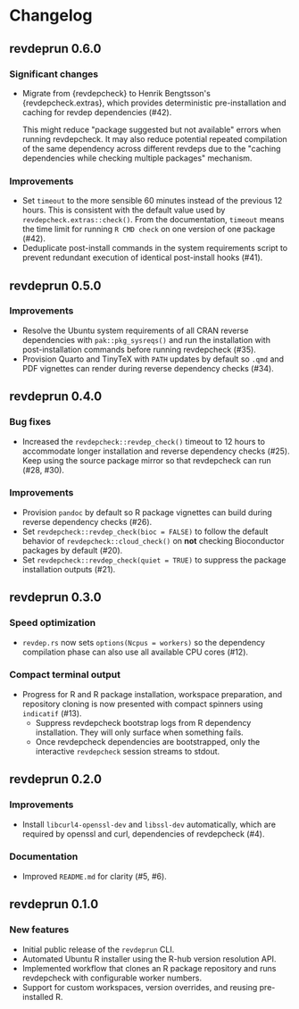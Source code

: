 # Changelog

## revdeprun 0.6.0

### Significant changes

- Migrate from {revdepcheck} to Henrik Bengtsson's {revdepcheck.extras},
  which provides deterministic pre-installation and caching for
  revdep dependencies (#42).

  This might reduce "package suggested but not available" errors when
  running revdepcheck. It may also reduce potential repeated compilation of
  the same dependency across different revdeps due to the "caching dependencies
  while checking multiple packages" mechanism.

### Improvements

- Set `timeout` to the more sensible 60 minutes instead of the previous
  12 hours. This is consistent with the default value used by
  `revdepcheck.extras::check()`. From the documentation, `timeout` means the
  time limit for running `R CMD check` on one version of one package (#42).
- Deduplicate post-install commands in the system requirements script
  to prevent redundant execution of identical post-install hooks (#41).

## revdeprun 0.5.0

### Improvements

- Resolve the Ubuntu system requirements of all CRAN reverse dependencies with
  `pak::pkg_sysreqs()` and run the installation with post-installation commands
  before running revdepcheck (#35).
- Provision Quarto and TinyTeX with `PATH` updates by default so `.qmd` and PDF
  vignettes can render during reverse dependency checks (#34).

## revdeprun 0.4.0

### Bug fixes

- Increased the `revdepcheck::revdep_check()` timeout to 12 hours to
  accommodate longer installation and reverse dependency checks (#25).
  Keep using the source package mirror so that revdepcheck can run (#28, #30).

### Improvements

- Provision `pandoc` by default so R package vignettes can build during
  reverse dependency checks (#26).
- Set `revdepcheck::revdep_check(bioc = FALSE)` to follow the default
  behavior of `revdepcheck::cloud_check()` on **not** checking Bioconductor
  packages by default (#20).
- Set `revdepcheck::revdep_check(quiet = TRUE)` to suppress the package
  installation outputs (#21).

## revdeprun 0.3.0

### Speed optimization

- `revdep.rs` now sets `options(Ncpus = workers)` so the dependency compilation
  phase can also use all available CPU cores (#12).

### Compact terminal output

- Progress for R and R package installation, workspace preparation, and
  repository cloning is now presented with compact spinners
  using `indicatif` (#13).
  - Suppress revdepcheck bootstrap logs from R dependency installation.
    They will only surface when something fails.
  - Once revdepcheck dependencies are bootstrapped, only the interactive
    `revdepcheck` session streams to stdout.

## revdeprun 0.2.0

### Improvements

- Install `libcurl4-openssl-dev` and `libssl-dev` automatically, which are required by
  openssl and curl, dependencies of revdepcheck (#4).

### Documentation

- Improved `README.md` for clarity (#5, #6).

## revdeprun 0.1.0

### New features

- Initial public release of the `revdeprun` CLI.
- Automated Ubuntu R installer using the R-hub version resolution API.
- Implemented workflow that clones an R package repository and runs
  revdepcheck with configurable worker numbers.
- Support for custom workspaces, version overrides, and reusing pre-installed R.
